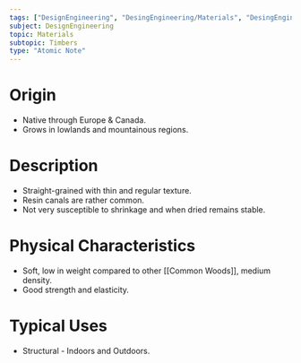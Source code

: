 ```yaml
---
tags: ["DesignEngineering", "DesingEngineering/Materials", "DesingEngineering/Materials/Timbers", "DesingEngineering/Materials/Timbers/Softwoods"]
subject: DesignEngineering
topic: Materials
subtopic: Timbers
type: "Atomic Note"
---
```


# Origin 
 - Native through Europe & Canada.
 - Grows in lowlands and mountainous regions.

# Description 
 - Straight-grained with thin and regular texture.
 - Resin canals are rather common.
 - Not very susceptible to shrinkage and when dried remains stable.

# Physical Characteristics
 - Soft, low in weight compared to other [[Common Woods]], medium density.
 - Good strength and elasticity.

# Typical Uses
 - Structural - Indoors and Outdoors.